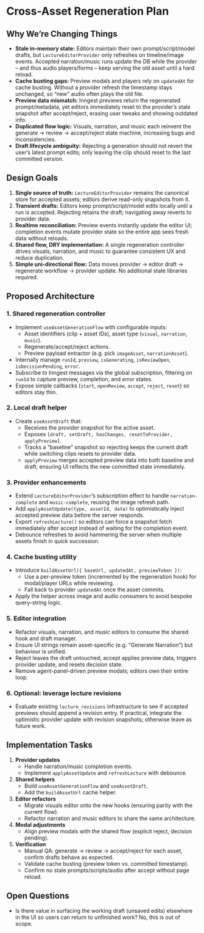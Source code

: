 # Cross-Asset Regeneration Plan

## Why We’re Changing Things
- **Stale in-memory state:** Editors maintain their own prompt/script/model drafts, but `LectureEditorProvider` only refreshes on timeline/image events. Accepted narration/music runs update the DB while the provider – and thus audio players/forms – keep serving the old asset until a hard reload.
- **Cache busting gaps:** Preview modals and players rely on `updatedAt` for cache busting. Without a provider refresh the timestamp stays unchanged, so “new” audio often plays the old file.
- **Preview data mismatch:** Inngest previews return the regenerated prompt/metadata, yet editors immediately reset to the provider’s stale snapshot after accept/reject, erasing user tweaks and showing outdated info.
- **Duplicated flow logic:** Visuals, narration, and music each reinvent the generate → review → accept/reject state machine, increasing bugs and inconsistencies.
- **Draft lifecycle ambiguity:** Rejecting a generation should not revert the user’s latest prompt edits; only leaving the clip should reset to the last committed version.

## Design Goals
1. **Single source of truth:** `LectureEditorProvider` remains the canonical store for accepted assets; editors derive read-only snapshots from it.
2. **Transient drafts:** Editors keep prompt/script/model edits locally until a run is accepted. Rejecting retains the draft; navigating away reverts to provider data.
3. **Realtime reconciliation:** Preview events instantly update the editor UI; completion events mutate provider state so the entire app sees fresh data without reloads.
4. **Shared flow, DRY implementation:** A single regeneration controller drives visuals, narration, and music to guarantee consistent UX and reduce duplication.
5. **Simple uni-directional flow:** Data moves provider → editor draft → regenerate workflow → provider update. No additional state libraries required.

## Proposed Architecture

### 1. Shared regeneration controller
- Implement `useAssetGenerationFlow` with configurable inputs:
  - Asset identifiers (clip + asset IDs), asset type (`visual`, `narration`, `music`).
  - Regenerate/accept/reject actions.
  - Preview payload extractor (e.g. pick `imageAsset`, `narrationAsset`).
- Internally manage `runId`, `preview`, `isGenerating`, `isReviewOpen`, `isDecisionPending`, `error`.
- Subscribe to Inngest messages via the global subscription, filtering on `runId` to capture preview, completion, and error states.
- Expose simple callbacks (`start`, `openReview`, `accept`, `reject`, `reset`) so editors stay thin.

### 2. Local draft helper
- Create `useAssetDraft` that:
  - Receives the provider snapshot for the active asset.
  - Exposes `[draft, setDraft, hasChanges, resetToProvider, applyPreview]`.
  - Tracks a “baseline” snapshot so rejecting keeps the current draft while switching clips resets to provider data.
  - `applyPreview` merges accepted preview data into both baseline and draft, ensuring UI reflects the new committed state immediately.

### 3. Provider enhancements
- Extend `LectureEditorProvider`’s subscription effect to handle `narration-complete` and `music-complete`, reusing the image refresh path.
- Add `applyAssetUpdate(type, assetId, data)` to optimistically inject accepted preview data before the server responds.
- Export `refreshLecture()` so editors can force a snapshot fetch immediately after accept instead of waiting for the completion event.
- Debounce refreshes to avoid hammering the server when multiple assets finish in quick succession.

### 4. Cache busting utility
- Introduce `buildAssetUrl({ baseUrl, updatedAt, previewToken })`:
  - Use a per-preview token (incremented by the regeneration hook) for modal/player URLs while reviewing.
  - Fall back to provider `updatedAt` once the asset commits.
- Apply the helper across image and audio consumers to avoid bespoke query-string logic.

### 5. Editor integration
- Refactor visuals, narration, and music editors to consume the shared hook and draft manager.
- Ensure UI strings remain asset-specific (e.g. “Generate Narration”) but behaviour is unified.
- Reject leaves the draft untouched; accept applies preview data, triggers provider update, and resets decision state.
- Remove agent-panel-driven preview modals; editors own their entire loop.

### 6. Optional: leverage lecture revisions
- Evaluate existing `lecture_revisions` infrastructure to see if accepted previews should append a revision entry. If practical, integrate the optimistic provider update with revision snapshots; otherwise leave as future work.

## Implementation Tasks
1. **Provider updates**
   - Handle narration/music completion events.
   - Implement `applyAssetUpdate` and `refreshLecture` with debounce.
2. **Shared helpers**
   - Build `useAssetGenerationFlow` and `useAssetDraft`.
   - Add the `buildAssetUrl` cache helper.
3. **Editor refactors**
   - Migrate visuals editor onto the new hooks (ensuring parity with the current flow).
   - Refactor narration and music editors to share the same architecture.
4. **Modal adjustments**
   - Align preview modals with the shared flow (explicit reject, decision pending).
5. **Verification**
   - Manual QA: generate → review → accept/reject for each asset, confirm drafts behave as expected.
   - Validate cache busting (preview token vs. committed timestamp).
   - Confirm no stale prompts/scripts/audio after accept without page reload.

## Open Questions
- Is there value in surfacing the working draft (unsaved edits) elsewhere in the UI so users can return to unfinished work?
No, this is out of scope.
